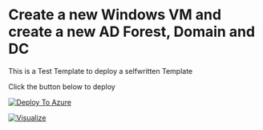 # Create a new Windows VM and create a new AD Forest, Domain and DC

This is a Test Template to deploy a selfwritten Template

Click the button below to deploy

[![Deploy To Azure](https://aka.ms/deploytoazurebutton)](https://portal.azure.com/#create/Microsoft.Template/uri/https%3A%2F%2Fraw.githubusercontent.com%2FBennzn%2FAzure%2Fmaster%2FARM%2FTest-Server%2FTest-Server.json)

[![Visualize]()](https://portal.azure.com/#create/Microsoft.Template/uri/https%3A%2F%2Fraw.githubusercontent.com%2FBennzn%2FAzure%2Fmaster%2FARM%2FTest-Server%2FTest-Server.json)
